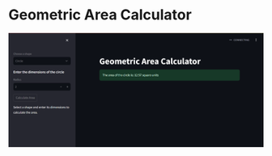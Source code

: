# Geometric Area Calculator

![Screenshot](https://github.com/hasanahsnh/geometric-area-calculator/raw/main/Screenshot%202024-06-03%20130703.png)
